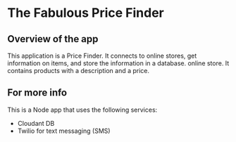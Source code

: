 # The Fabulous Price Finder #

## Overview of the app ##

This application is a Price Finder. It connects to online stores, get information on items, and store the information in a database.
 online store. It contains products with a description and a price.

		
## For more info ##

This is a Node app that uses the following services:

- Cloudant DB
- Twilio for text messaging (SMS)